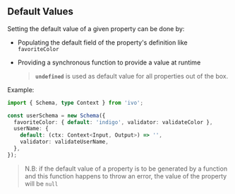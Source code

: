 ## Default Values

Setting the default value of a given property can be done by:

- Populating the default field of the property's definition like `favoriteColor`
- Providing a synchronous function to provide a value at runtime

  > **`undefined`** is used as default value for all properties out of the box.

Example:

```ts
import { Schema, type Context } from 'ivo';

const userSchema = new Schema({
  favoriteColor: { default: 'indigo', validator: validateColor },
  userName: {
    default: (ctx: Context<Input, Output>) => '',
    validator: validateUserName,
  },
});
```

> N.B: if the default value of a property is to be generated by a function and this function happens to throw an error, the value of the property will be `null`

